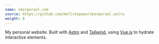 ```yaml
---
name: skorporaal.com
source: https://github.com/Hellrespawn/skorporaal.astro
weight: 0
---
```


My personal website. Built with [Astro](https://astro.build/) and [Tailwind](https://tailwindcss.com/), using [Vue.js](https://vuejs.org/) to hydrate interactive elements.
